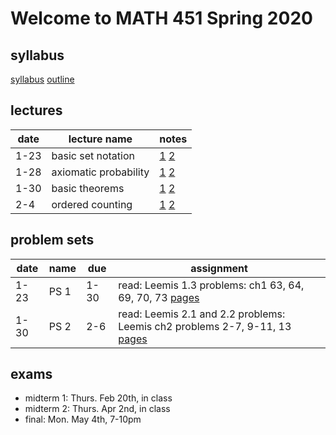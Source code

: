 # Welcome to MATH 451 Spring 2020

## syllabus

[syllabus](syllabus/syllabus.pdf)
[outline](student_outline.pdf)

## lectures

date | lecture name | notes |
|---|---|---| 
1-23 | basic set notation | [1](lns/lec1_1.pdf) [2](lns/lec1_2.pdf) |
1-28 | axiomatic probability | [1](lns/lec2_1.pdf) [2](lns/lec2_2.pdf) |
1-30 | basic theorems | [1](lns/lec3_1.pdf) [2](lns/lec3_2.pdf) |
2-4 | ordered counting | [1](lns/lec4_1.pdf) [2](lns/lec4_2.pdf) |

## problem sets

date | name | due | assignment |
|--- | --- | --- | --- |
1-23 | PS 1 | 1-30 | read: Leemis 1.3 problems: ch1 63, 64, 69, 70, 73 [pages](scans/leemis_40_42.pdf)|
1-30 | PS 2 | 2-6 | read: Leemis 2.1 and 2.2 problems:  Leemis ch2 problems 2-7, 9-11, 13 [pages](scans/81_82.pdf)|

## exams

- midterm 1: Thurs. Feb 20th, in class
- midterm 2: Thurs. Apr 2nd, in class
- final: Mon. May 4th, 7-10pm

